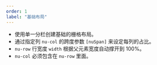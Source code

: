```yaml
---
order: 1
label: "基础布局"
---
```


-   使用单一分栏创建基础的栅格布局。
-   通过指定列 `nu-col` 的跨度参数 `[nuSpan]` 来设定每列的占比。
-   `nu-row` 行宽度 `width` 根据父元素宽度自动撑开到 100%。
-   `nu-col` 必须包含在 `nu-row` 里面。
